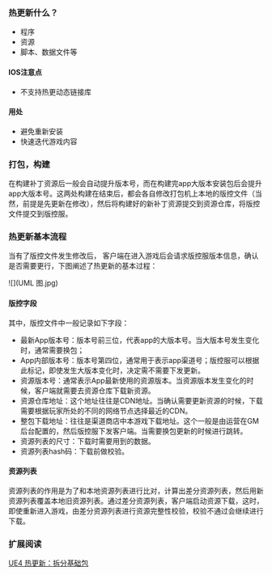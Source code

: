 ### 热更新什么？

- 程序
- 资源
- 脚本、数据文件等

#### IOS注意点

- 不支持热更动态链接库

#### 用处

- 避免重新安装
- 快速迭代游戏内容

### 打包，构建

在构建补丁资源后一般会自动提升版本号，而在构建完app大版本安装包后会提升app大版本号。这两处构建在结束后，都会各自修改打包机上本地的版控文件（当然，前提是先更新在修改），然后将构建好的新补丁资源提交到资源仓库，将版控文件提交到版控服。

### 热更新基本流程

当有了版控文件发生修改后， 客户端在进入游戏后会请求版控服版本信息，确认是否需要更行，下图阐述了热更新的基本过程：

![](UML 图.jpg)

#### 版控字段

其中，版控文件中一般记录如下字段：

- 最新App版本号：版本号前三位，代表app的大版本号。当大版本号发生变化时，通常需要换包；
- App内部版本号：版本号第四位，通常用于表示app渠道号；版控服可以根据此标记，即使发生大版本变化时，决定需不需要下发更新。
- 资源版本号：通常表示App最新使用的资源版本。当资源版本发生变化的时候，客户端就需要去资源仓库下载新资源。
- 资源仓库地址：这个地址往往是CDN地址。当确认需要更新资源的时候，下载需要根据玩家所处的不同的网络节点选择最近的CDN。
- 整包下载地址：往往是渠道商店中本游戏下载地址。这个一般是由运营在GM后台配置的，然后版控服下发客户端。当需要换包更新的时候进行跳转。
- 资源列表的尺寸：下载时需要用到的数据。
- 资源列表hash码：下载前做校验。

#### 资源列表

资源列表的作用是为了和本地资源列表进行比对，计算出差分资源列表，然后用新资源列表覆盖本地旧资源列表。通过差分资源列表，客户端启动资源下载，这时，即使重新进入游戏，由差分资源列表进行资源完整性校验，校验不通过会继续进行下载。

### 扩展阅读

[UE4 热更新：拆分基础包](https://imzlp.me/posts/13765/)